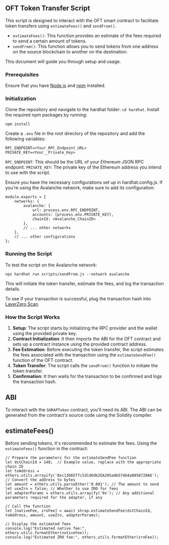 ## OFT Token Transfer Script

This script is designed to interact with the OFT smart contract to facilitate token transfers using `estimateFees()` and `sendFrom()`.

- `estimateFees()`: This function provides an estimate of the fees required to send a certain amount of tokens.
- `sendFrom()`: This function allows you to send tokens from one address on the source blockchain to another on the destination.

This document will guide you through setup and usage.

### Prerequisites

Ensure that you have [Node.js](https://nodejs.org/) and [npm](https://www.npmjs.com/) installed.

### Initialization

Clone the repository and navigate to the hardhat folder: `cd hardhat`.
Install the required npm packages by running:

```
npm install
```

Create a `.env` file in the root directory of the repository and add the following variables:

```
RPC_ENDPOINT=<Your_RPC_Endpoint_URL>
PRIVATE_KEY=<Your__Private_Key>
```

`RPC_ENDPOINT`: This should be the URL of your Ethereum JSON RPC endpoint.
`PRIVATE_KEY`: The private key of the Ethereum address you intend to use with the script.

Ensure you have the necessary configurations set up in hardhat.config.js. If you're using the Avalanche network, make sure to add its configuration:

```
module.exports = {
    networks: {
        avalanche: {
            url: process.env.RPC_ENDPOINT,
            accounts: [process.env.PRIVATE_KEY],
            chainId: <Avalanche_ChainID>
        },
        // ... other networks
    },
    // ... other configurations
};
```

### Running the Script

To test the script on the Avalanche network:

```
npx hardhat run scripts/sendFrom.js --network avalanche
```

This will initiate the token transfer, estimate the fees, and log the transaction details.

To see if your transaction is successful, plug the transaction hash into [LayerZero Scan](https://layerzeroscan.com/).

### How the Script Works

1. **Setup**: The script starts by initializing the RPC provider and the wallet using the provided private key.
2. **Contract Initialization**: It then imports the ABI for the OFT contract and sets up a contract instance using the provided contract address.
3. **Fee Estimation**: Before executing the token transfer, the script estimates the fees associated with the transaction using the `estimateSendFee()` function of the OFT contract.
4. **Token Transfer**: The script calls the `sendFrom()` function to initiate the token transfer.
5. **Confirmation**: It then waits for the transaction to be confirmed and logs the transaction hash.



## ABI

To interact with the `SHRAPToken` contract, you'll need its ABI. The ABI can be generated from the contract's source code using the Solidity compiler.

## estimateFees()

Before sending tokens, it's recommended to estimate the fees. Using the `estimateFees()` function in the contract:

```
// Prepare the parameters for the estimateSendFee function
let dstChainId = 148;  // Example value, replace with the appropriate chain ID
let toAddress = ethers.utils.arrayify('0xc13b65f7c53Cd6db2EA205a4b574b4a0858720A6'); // Convert the address to bytes
let amount = ethers.utils.parseEther('0.001'); // The amount to send
let useZro = false; // Whether to use ZRO for fees
let adapterParams = ethers.utils.arrayify('0x'); // Any additional parameters required for the adapter, if any

// Call the function
let [nativeFee, zroFee] = await shrap.estimateSendFee(dstChainId, toAddress, amount, useZro, adapterParams);

// Display the estimated fees
console.log("Estimated native fee:", ethers.utils.formatEther(nativeFee));
console.log("Estimated ZRO fee:", ethers.utils.formatEther(zroFee));
```